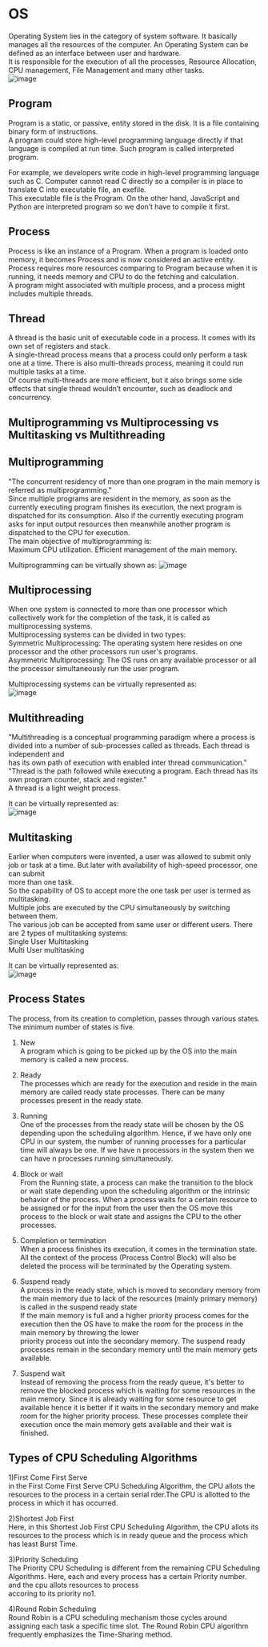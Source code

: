 # OS
Operating System lies in the category of system software. It basically manages all the resources of the computer. An Operating System can be defined as an interface between user and hardware.  
It is responsible for the execution of all the processes, Resource Allocation, CPU management, File Management and many other tasks.  
![image](https://github.com/mishramurli464/OS/assets/128781536/ddccb556-f68a-448f-bb25-a2344288ca70)  

## Program  
Program is a static, or passive, entity stored in the disk. It is a file containing binary form of instructions.  
A program could store high-level programming language directly if that language is compiled at run time. Such program is called interpreted program.  

For example, we developers write code in high-level programming language such as C. Computer cannot read C directly so a compiler is in place to translate C into executable file, an exefile.  
This executable file is the Program. On the other hand, JavaScript and Python are interpreted program so we don’t have to compile it first.   

## Process 
Process is like an instance of a Program. When a program is loaded onto memory, it becomes Process and is now considered an active entity.  
Process requires more resources comparing to Program because when it is running, it needs memory and CPU to do the fetching and calculation.  
A program might associated with multiple process, and a process might includes multiple threads.  

## Thread
A thread is the basic unit of executable code in a process. It comes with its own set of registers and stack.  
A single-thread process means that a process could only perform a task one at a time. There is also multi-threads process, meaning it could run multiple tasks at a time.  
Of course multi-threads are more efficient, but it also brings some side effects that single thread wouldn’t encounter, such as deadlock and concurrency.  


## Multiprogramming vs Multiprocessing vs Multitasking vs Multithreading   

## Multiprogramming   
"The concurrent residency of more than one program in the main memory is referred as multiprogramming."  
Since multiple programs are resident in the memory, as soon as the currently executing program finishes its execution, the next program is dispatched for its consumption. 
Also if the currently executing program asks for input output resources then meanwhile another program is dispatched to the CPU for execution.  
The main objective of multiprogramming is:  
Maximum CPU utilization.
Efficient management of the main memory.

Multiprogramming can be virtually shown as:
![image](https://github.com/mishramurli464/OS/assets/128781536/eeeb067a-ab33-4972-880b-090ed636e7e5)  

##  Multiprocessing  
When one system is connected to more than one processor which collectively work for the completion of the task, it is called as multiprocessing systems.  
Multiprocessing systems can be divided in two types:  
Symmetric Multiprocessing: The operating system here resides on one processor and the other processors run user's programs.  
Asymmetric Multiprocessing: The OS runs on any available processor or all the processor simultaneously run the user program.  

Multiprocessing systems can be virtually represented as:  
![image](https://github.com/mishramurli464/OS/assets/128781536/a70df4b0-b368-42bc-a6f8-f58600d85011)  


## Multithreading  
"Multithreading is a conceptual programming paradigm where a process is divided into a number of sub-processes called as threads. Each thread is independent and  
has its own path of execution with enabled inter thread communication."  
"Thread is the path followed while executing a program. Each thread has its own program counter, stack and register."  
A thread is a light weight process.  

It can be virtually represented as:  
![image](https://github.com/mishramurli464/OS/assets/128781536/4fa0b580-9aa5-4d2d-9f35-13756ecba95e)  

## Multitasking  
Earlier when computers were invented, a user was allowed to submit only job or task at a time. But later with availability of high-speed processor, one can submit  
more than one task.  
So the capability of OS to accept more the one task per user is termed as multitasking.  
Multiple jobs are executed by the CPU simultaneously by switching between them.  
The various job can be accepted from same user or different users. There are 2 types of multitasking systems:  
Single User Multitasking  
Multi User multitasking  

It can be virtually represented as:  
![image](https://github.com/mishramurli464/OS/assets/128781536/4935604c-d00a-4e67-a518-7d0485181c38)  

## Process States  
The process, from its creation to completion, passes through various states. The minimum number of states is five.  

1. New  
A program which is going to be picked up by the OS into the main memory is called a new process.  

2. Ready  
The processes which are ready for the execution and reside in the main memory are called ready state processes. There can be many processes present in the ready state.  

3. Running  
One of the processes from the ready state will be chosen by the OS depending upon the scheduling algorithm. Hence, if we have only one CPU in our system, the number of
running processes for a particular time will always be one. If we have n processors in the system then we can have n processes running simultaneously.  

5. Block or wait  
From the Running state, a process can make the transition to the block or wait state depending upon the scheduling algorithm or the intrinsic behavior of the process.
When a process waits for a certain resource to be assigned or for the input from the user then the OS move this process to the block or wait state and assigns the CPU to
the other processes.  

5. Completion or termination  
When a process finishes its execution, it comes in the termination state. All the context of the process (Process Control Block) will also be deleted the process will
be terminated by the Operating system.  

7. Suspend ready  
A process in the ready state, which is moved to secondary memory from the main memory due to lack of the resources (mainly primary memory) is called in the suspend ready state  
If the main memory is full and a higher priority process comes for the execution then the OS have to make the room for the process in the main memory by throwing the lower  
priority process out into the secondary memory. The suspend ready processes remain in the secondary memory until the main memory gets available.   

7. Suspend wait   
Instead of removing the process from the ready queue, it's better to remove the blocked process which is waiting for some resources in the main memory. Since it is already
waiting for some resource to get available hence it is better if it waits in the secondary memory and make room for the higher priority process. These processes complete
their execution once the main memory gets available and their wait is finished.  


## Types of CPU Scheduling Algorithms 
1)First Come First Serve  
  in the First Come First Serve CPU Scheduling Algorithm, the CPU allots the resources to the process in a certain serial  rder.The CPU is allotted to the process in which it has occurred.  
  
2)Shortest Job First  
Here, in this Shortest Job First CPU Scheduling Algorithm, the CPU allots its resources to the process which is in ready queue and the process which has least Burst Time.  

3)Priority Scheduling  
The Priority CPU Scheduling is different from the remaining CPU Scheduling Algorithms. Here, each and every process has a certain Priority number. and the cpu allots resources to process   
accoring to its priority no1.  

4)Round Robin Scheduling   
Round Robin is a CPU scheduling mechanism those cycles around assigning each task a specific time slot. The Round Robin CPU algorithm frequently emphasizes the Time-Sharing method.  












